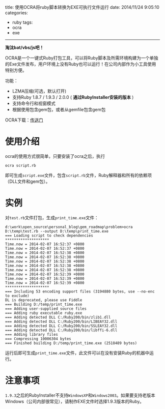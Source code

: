 title: 使用OCRA将ruby脚本转换为EXE可执行文件运行
date: 2014/11/24 9:05:10
categories:
  - ruby
tags:
  - ocra
  - exe
---
__淘汰bat/vbs/js吧！__

OCRA是一个一键式Ruby打包工具，可以将Ruby脚本及所需环境构建为一个单独的Exe文件发布，用户环境上没有Ruby也可以运行！在公司内部作为小工具使用特别方便。

功能：

- LZMA压缩(可选，默认打开)
- 支持Ruby 1.8.7 / 1.9.3 / 2.0.0 ( __通过RubyInstaller安装的版本__ )
- 支持命令行和视窗模式
- 根据使用包含gem包，或者从gemfile包含gem包

OCRA下载：[传送门](http://rubygems.org/gems/ocra)

# 使用介绍

ocra的使用方式很简单，只要安装了ocra之后，执行

```
ocra script.rb
```

即可生成`script.exe`文件，包含`script.rb`文件，Ruby解释器和所有的依赖项（DLL文件和gem包）。

# 实例

对`test.rb`文件打包，生成`print_time.exe`文件：

```
d:\work\open_source\personal_blog\gem_roadmap\problem>ocra D:\temp\test.rb --output D:\temp\print_time.exe
=== Loading script to check dependencies
********************
Time.now = 2014-02-07 16:52:37 +0800
Time.now = 2014-02-07 16:52:37 +0800
Time.now = 2014-02-07 16:52:38 +0800
Time.now = 2014-02-07 16:52:38 +0800
Time.now = 2014-02-07 16:52:38 +0800
Time.now = 2014-02-07 16:52:38 +0800
Time.now = 2014-02-07 16:52:38 +0800
Time.now = 2014-02-07 16:52:39 +0800
Time.now = 2014-02-07 16:52:39 +0800
Time.now = 2014-02-07 16:52:39 +0800
********************
=== Including 53 encoding support files (3194880 bytes, use --no-enc to exclude)
DL is deprecated, please use Fiddle
=== Building D:/temp/print_time.exe
=== Adding user-supplied source files
=== Adding ruby executable ruby.exe
=== Adding detected DLL C:/Ruby200/bin/zlib1.dll
=== Adding detected DLL C:/Ruby200/bin/LIBEAY32.dll
=== Adding detected DLL C:/Ruby200/bin/SSLEAY32.dll
=== Adding detected DLL C:/Ruby200/bin/libffi-6.dll
=== Adding library files
=== Compressing 10006304 bytes
=== Finished building D:/temp/print_time.exe (2518489 bytes)
```

运行后即可生成`print_time.exe`文件，此文件可以在没有安装Ruby的机器中运行。

# **注意事项**
`1.9.3`之后的RubyInstaller不支持`WindowsXP`和`Windows2003`。如果要支持老版本Windows（公司内部很常见），请制作EXE文件时选择1.9.3版本的Ruby。

